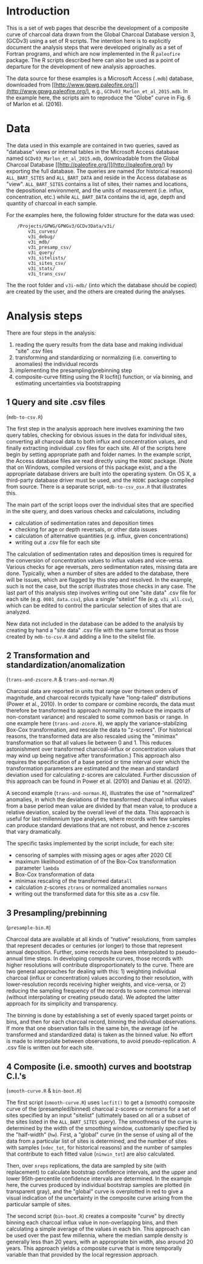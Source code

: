 # Introduction #

This is a set of web pages that describe the development of a composite curve of charcoal data drawn from the Global Charcoal Database version 3, (GCDv3) using a set of R scripts.  The intention here is to explicitly document the analysis steps that were developed originally as a set of Fortran programs, and which are now implemented in the R `paleofire` package.  The R scripts described here can also be used as a point of departure for the development of new analysis approaches.

The data source for these examples is a Microsoft Access (`.mdb`) database, downloaded from  [[http://www.gpwg.paleofire.org/]](http://www.gpwg.paleofire.org/), e.g., `GCDv03_Marlon_et_al_2015.mdb`.  In the example here, the scripts aim to reproduce the "Globe" curve in Fig. 6 of Marlon et al. (2016).

# Data #

The data used in this example are contained in two queries, saved as "database" views or internal tables in the Microsoft Access database named `GCDv03_Marlon_et_al_2015.mdb`, downloadable from the Global Charcoal Database [[http://paleofire.org/]](http://paleofire.org/) by exporting the full database.  The queries are named (for historical reasons) `ALL_BART_SITES` and `ALL_BART_DATA` and reside in the Access database as "view".  `ALL_BART_SITES` contains a list of sites, their names and locations, the depositional environment, and the units of measurement (i.e. influx, concentration, etc.) while `ALL_BART_DATA` contains the id, age, depth and quantity of charcoal in each sample.

For the examples here, the following folder structure for the data was used:

		/Projects/GPWG/GPWGv3/GCDv3Data/v3i/
			v3i_curves/
			v3i_debug/
			v3i_mdb/
			v3i_presamp_csv/
			v3i_query/
			v3i_sitelists/
			v3i_sites_csv/
			v3i_stats/
			v3i_trans_csv/

The the root folder and `v3i-mdb/` (into which the database should be copied) are created by the user, and the others are created during the analyses.

# Analysis steps #

There are four steps in the analysis:

1. reading the query results from the data base and making individual "site" .csv files
2. transforming and standardizing or normalizing (i.e. converting to anomalies) the individual records
3. implementing the presampling/prebinning step
4. composite-curve fitting using the R locfit() function, or via binning, and estimating uncertainties via bootstrapping

## 1 Query and site .csv files ##

(`mdb-to-csv.R`)

The first step in the analysis approach here involves examining the two query tables, checking for obvious issues in the data for individual sites, converting all charcoal data to both influx and concentration values, and finally extracting individual .csv files for each site.  All of the scripts here begin by setting appropriate path and folder names.  In the example script, the Access database files are read directly using the `RODBC` package.  (Note that on Windows, compiled versions of this package exist, and a the appropriate database drivers are built into the operating system.  On OS X, a third-party database driver must be used, and the `RODBC` package compiled from source.  There is a separate script, `mdb-to-csv_osx.R` that illustrates this.

The main part of the script loops over the individual sites that are specified in the site query, and does various checks and calculations, including 

- calculation of sedimentation rates and deposition times
- checking for age or depth reversals, or other data issues
- calculation of alternative quantities (e.g. influx, given concentrations)
- writing out a .csv file for each site

The calculation of sedimentation rates and deposition times is required for the conversion of concentration values to influx values and vice-versa.  Various checks for age reversals, zero sedimentation rates, missing data are done.  Typically, when a number of sites are added to the database, there will be issues, which are flagged by this step and resolved.  In the example, such is not the case, but the script illustrates those checks in any case.  The last part of this analysis step involves writing out one "site data" .csv file for each site (e.g. `0001_data.csv`), plus a single "sitelist" file (e.g. `v3i_all.csv`), which can be edited to control the particular selection of sites that are analyzed.

New data not included in the database can be added to the analysis by creating by hand a "site data" .csv file with the same format as those created by `mdb-to-csv.R` and adding a line to the sitelist file. 

## 2 Transformation and standardization/anomalization ##

(`trans-and-zscore.R` & `trans-and-norman.R`)

Charcoal data are reported in units that range over thirteen orders of magnitude, and charcoal records typically have "long-tailed" distributions (Power et al., 2010).  In order to compare or combine records, the data must therefore be transformed to approach normality (to reduce the impacts of non-constant variance) and rescaled to some common basis or range.  In one example here (`trans-and-zcore.R`), we apply the variance-stabilzing Box-Cox transformation, and rescale the data to "z-scores".  (For historical reasons, the transformed data are also rescaled using the "minimax" transformation so that all values lie between 0 and 1.  This reduces astonishment over transformed charcoal-influx or concentration values that may wind up being negative after transformation.)  This approach also requires the specification of a base period or time interval over which the transformation parameters are estimated and the mean and standard deviation used for calculating z-scores are calculated.  Further discussion of this approach can be found in Power et al. (2010) and Daniau et al. (2012).

A second example (`trans-and-norman.R`), illustrates the use of "normalized" anomalies, in which the deviations of the transformed charcoal influx values from a base period mean value are divided by that mean value, to produce a relative deviation, scaled by the overall level of the data.  This approach is useful for last-millennium type analyses, where records with few samples can produce standard deviations that are not robust, and hence z-scores that vary dramatically.

The specific tasks implemented by the script include, for each site: 

- censoring of samples with missing ages or ages after 2020 CE
- maximum likelihood estimation of of the Box-Cox transformation parameter `lambda`
- Box-Cox transformation of data
- minimax rescaling of the transformed data`tall`
- calculation z-scores `ztrans` or normalized anomalies `normans`
- writing out the transformed data for this site as a .csv file.

## 3 Presampling/prebinning ##

(`presample-bin.R`)

Charcoal data are available at all kinds of “native” resolutions, from samples that represent decades or centuries (or longer) to those that represent annual deposition. Further, some records have been interpolated to pseudo-annual time steps. In developing composite curves, those records with higher resolutions will contribute disproportionately to the curve. There are two general approaches for dealing with this: 1) weighting individual charcoal (influx or concentration) values according to their resolution, with lower-resolution records receiving higher weights, and vice-versa, or 2) reducing the sampling frequency of the records to some common interval (without interpolating or creating pseudo data).  We adopted the latter approach for its simplicity and transparency.

The binning is done by establishing a set of evenly spaced target points or bins, and then for each charcoal record, binning the individual observations.  If more that one observation falls in the same bin, the average (of he transformed and standardized data) is taken as the binned value.  No effort is made to interpolate between observations, to avoid pseudo-replication.  A .csv file is written out for each site.

## 4 Composite (i.e. smooth) curves and bootstrap C.I.'s ##

(`smooth-curve.R` & `bin-boot.R`)

The first script (`smooth-curve.R`) uses `locfit()` to get a (smooth) composite curve of the (presampled/binned) charcoal z-scores  or normans for a set of sites specified by an input "sitelist" (ultimately based on all or a subset of the sites listed in the `ALL_BART_SITES` query).  The smoothness of the curve is determined by the width of the smoothing window, customarily specified by the "half-width" (`hw`).  First, a "global" curve (in the sense of using all of the data from a particular list of sites is determined, and the number of sites with samples (`ndec_tot`, for historical reasons) and the number of samples that contribute to each fitted value (`ninwin_tot`) are also calculated.

Then, over `nreps` replications, the data are sampled by site (with replacement) to calculate bootstrap confidence intervals, and the upper and lower 95th-percentile confidence intervals are determined.  In the example here, the curves produced by individual bootstrap samples are plotted (in transparent gray), and the "global" curve is overplotted in red to give a visual indication of the uncertainty in the composite curve arising from the particular sample of sites.

The second script (`bin-boot.R`) creates a composite "curve" by directly binning each charcoal influx value in non-overlapping bins, and then calculating a simple average of the values in each bin.  This approach can be used over the past few millennia, where the median sample density is generally less than 20 years, with an appropriate bin width, also around 20 years.  This approach yields a composite curve that is more temporally variable than that provided by the local regression approach.
